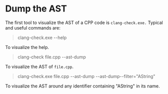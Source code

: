 # Dump the AST
The first tool to visualize the AST of a CPP code is `clang-check.exe.`
Typical and useful commands are:
> clang-check.exe --help 

To visualize the help. 

> clang-check file.cpp --ast-dump 

To visualize the AST of `file.cpp`.

>clang-check.exe file.cpp --ast-dump --ast-dump--filter="AString"

To visualize the AST around any identifier containing "AString" in its name.
